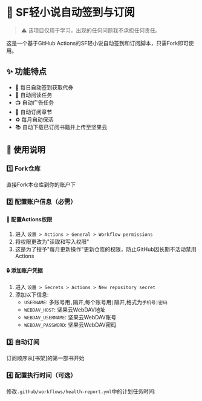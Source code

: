 # 🎯 SF轻小说自动签到与订阅

> ⚠️ 该项目仅用于学习，出现的任何问题我不承担任何责任。

这是一个基于GitHub Actions的SF轻小说自动签到和订阅脚本，只需Fork即可使用。

## ✨ 功能特点

- 🎁 每日自动签到获取代券
- 📖 自动阅读任务
- 📺 自动广告任务
- 🔔 自动订阅章节
- ♻️ 每月自动保活
- 📚 自动下载已订阅书籍并上传至坚果云

## 📝 使用说明

### 1️⃣ Fork仓库
直接Fork本仓库到你的账户下

### 2️⃣ 配置账户信息（必需）

#### 🔑 配置Actions权限
1. 进入 `设置 > Actions > General > Workflow permissions`
2. 将权限更改为"读取和写入权限"
3. 这是为了授予"每月更新操作"更新仓库的权限，防止GitHub因长期不活动禁用Actions

#### 🔒 添加账户凭据 
1. 进入 `设置 > Secrets > Actions > New repository secret`
2. 添加以下信息:
   - `USERNAME`: 多账号用`,`隔开,每个账号用`|`隔开,格式为`手机号|密码`
   - `WEBDAV_HOST`: 坚果云WebDAV地址
   - `WEBDAV_USERNAME`: 坚果云WebDAV账号
   - `WEBDAV_PASSWORD`: 坚果云WebDAV密码

### 3️⃣ 自动订阅
订阅顺序从[书架]的第一部书开始

### 4️⃣ 配置执行时间（可选）
修改`.github/workflows/health-report.yml`中的计划任务时间:
